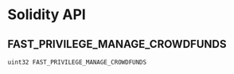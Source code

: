 # Solidity API

## FAST_PRIVILEGE_MANAGE_CROWDFUNDS

```solidity
uint32 FAST_PRIVILEGE_MANAGE_CROWDFUNDS
```

